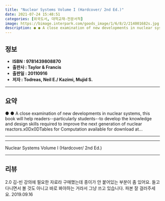 ```yaml
---
title: "Nuclear Systems Volume I (Hardcover/ 2nd Ed.)"
date: 2021-07-24 15:48:51
categories: [외국도서, 대학교재-전문서적]
image: https://bimage.interpark.com/goods_image/1/6/8/2/214001682s.jpg
description: ● ● A close examination of new developments in nuclear systems, this book will help readers--particularly students--to develop the knowledge and design skills
---
```


## **정보**

- **ISBN : 9781439808870**
- **출판사 : Taylor & Francis**
- **출판일 : 20110916**
- **저자 : Todreas, Neil E./ Kazimi, Mujid S.**

------



## **요약**

●  ●  A close examination of new developments in nuclear systems, this book will help readers--particularly students--to develop the knowledge and design skills required to improve the next generation of nuclear reactors.x0Dx0DTables for Computation available for download at... 

------



------


Nuclear Systems Volume I (Hardcover/ 2nd Ed.) 

------


## **리뷰** 

2.0 김-빈 강의에 필요한 자료라 구매했는데 종이가 안 붙어있는 부분이 좀 있어요. 들고다니면서 볼 것도 아니고 바로 봐야하는 거라서 그냥 쓰고 있습니다. 파본 잘 걸러주세요. 2019.09.16 <br/>